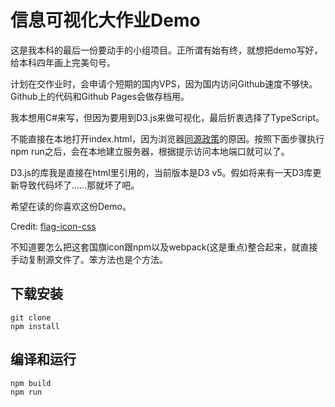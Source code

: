 # 信息可视化大作业Demo

这是我本科的最后一份要动手的小组项目。正所谓有始有终，就想把demo写好，给本科四年画上完美句号。

计划在交作业时，会申请个短期的国内VPS，因为国内访问Github速度不够快。Github上的代码和Github Pages会做存档用。

我本想用C#来写，但因为要用到D3.js来做可视化，最后折衷选择了TypeScript。

不能直接在本地打开index.html，因为浏览器[同源政策](https://developer.mozilla.org/zh-CN/docs/Web/Security/Same-origin_policy)的原因。按照下面步骤执行npm run之后，会在本地建立服务器，根据提示访问本地端口就可以了。

D3.js的库我是直接在html里引用的，当前版本是D3 v5。假如将来有一天D3库更新导致代码坏了……那就坏了吧。

希望在读的你喜欢这份Demo。

Credit: [flag-icon-css](https://github.com/lipis/flag-icon-css)

不知道要怎么把这套国旗icon跟npm以及webpack(这是重点)整合起来，就直接手动复制源文件了。笨方法也是个方法。

## 下载安装

~~~Shell
git clone
npm install
~~~

## 编译和运行

~~~Shell
npm build
npm run
~~~
